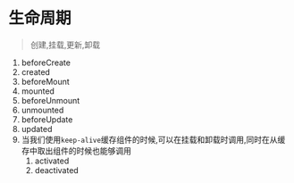 # 生命周期
> 创建,挂载,更新,卸载
1. beforeCreate
2. created
3. beforeMount
4. mounted
5. beforeUnmount
6. unmounted
7. beforeUpdate
8. updated
9. 当我们使用`keep-alive`缓存组件的时候,可以在挂载和卸载时调用,同时在从缓存中取出组件的时候也能够调用
    1. activated
    2. deactivated